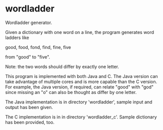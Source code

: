 wordladder
==========

Wordladder generator.

Given a dictionary with one word on a line, the program generates word ladders like 

good, food, fond, find, fine, five

from "good" to "five".

Note: the two words should differ by exactly one letter.

This program is implemented with both Java and C. The Java version can take advantage
of multiple cores and is more capable than the C version. For example, the Java version,
if required, can relate "good" with "god" since missing an "o" can also be thought as
differ by one letter.

The Java implementation is in directory 'wordladder', sample input and output has been
given.

The C implementation is in in directory 'wordladder_c'. Sample dictionary has been
provided, too.
